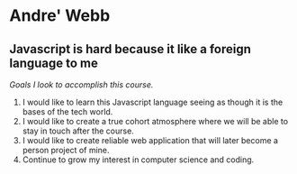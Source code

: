 # Andre' Webb

## Javascript is hard because it like a foreign language to me 

_Goals I look to accomplish this course._

1. I would like to learn this Javascript language seeing as though it is the bases of the tech world.
2. I would like to create a true cohort atmosphere where we will be able to stay in touch after the course. 
3. I would like to create reliable web application that will later become a person project of mine.
4. Continue to grow my interest in computer science and coding.
